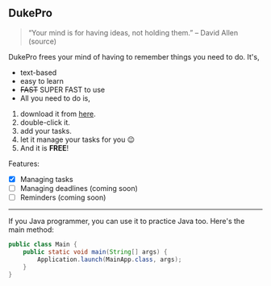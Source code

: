 ## DukePro
> “Your mind is for having ideas, not holding them.” – David Allen (source)

DukePro frees your mind of having to remember things you need to do. It's,

- text-based
- easy to learn
- ~~FAST~~ SUPER FAST to use
- All you need to do is,

1. download it from [here](https://nus-cs2103-ay2223s1.github.io/website/schedule/week4/project.html).
2. double-click it.
3. add your tasks.
4. let it manage your tasks for you 😉
5. And it is __FREE__!

Features:

- [x] Managing tasks
- [ ] Managing deadlines (coming soon)
- [ ] Reminders (coming soon)

---

If you Java programmer, you can use it to practice Java too. Here's the main method:
```java
public class Main {
    public static void main(String[] args) {
        Application.launch(MainApp.class, args);
    }
}
```
